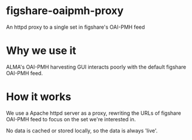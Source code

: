 # figshare-oaipmh-proxy
An httpd proxy to a single set in figshare's OAI-PMH feed 

# Why we use it
ALMA's OAI-PMH harvesting GUI interacts poorly with the default figshare OAI-PMH feed. 

# How it works
We use a Apache httpd server as a proxy, rewriting the URLs of figshare OAI-PMH feed to focus on 
the set we're interested in. 

No data is cached or stored locally, so the data is always 'live'. 


